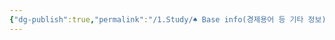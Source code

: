 ```yaml
---
{"dg-publish":true,"permalink":"/1.Study/♠ Base info(경제용어 등 기타 정보)/기타/계절,월/3월/","created":"2023-05-31T15:15:58.500+09:00","updated":"2025-06-03T20:07:22.418+09:00"}
---
```


